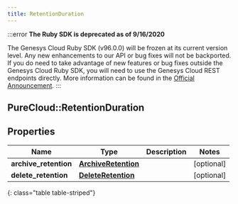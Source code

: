 ```yaml
---
title: RetentionDuration
---
```


:::error
**The Ruby SDK is deprecated as of 9/16/2020**

The Genesys Cloud Ruby SDK (v96.0.0) will be frozen at its current version level. Any new enhancements to our API or bug fixes will not be backported. If you do need to take advantage of new features or bug fixes outside the Genesys Cloud Ruby SDK, you will need to use the Genesys Cloud REST endpoints directly. More information can be found in the [Official Announcement](https://developer.mypurecloud.com/forum/t/announcement-genesys-cloud-ruby-sdk-end-of-life/8850).
:::


## PureCloud::RetentionDuration

## Properties

|Name | Type | Description | Notes|
|------------ | ------------- | ------------- | -------------|
| **archive_retention** | [**ArchiveRetention**](ArchiveRetention.html) |  | [optional] |
| **delete_retention** | [**DeleteRetention**](DeleteRetention.html) |  | [optional] |
{: class="table table-striped"}


